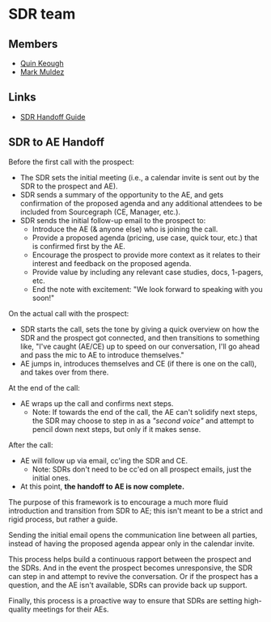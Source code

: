 # SDR team


## Members

- [Quin Keough](../../../../company/team/index.md#quin-keough)
- [Mark Muldez](../../../../company/team/index.md#mark-muldez-he-him)

## Links

- [SDR Handoff Guide](#sdr-to-ae-handoff)

## SDR to AE Handoff

Before the first call with the prospect:

- The SDR sets the initial meeting (i.e., a calendar invite is sent out by the SDR to the prospect and AE).
- SDR sends a summary of the opportunity to the AE, and gets confirmation of the proposed agenda and any additional attendees to be included from Sourcegraph (CE, Manager, etc.).
- SDR sends the initial follow-up email to the prospect to:
  - Introduce the AE (& anyone else) who is joining the call.
  - Provide a proposed agenda (pricing, use case, quick tour, etc.) that is confirmed first by the AE.
  - Encourage the prospect to provide more context as it relates to their interest and feedback on the proposed agenda.
  - Provide value by including any relevant case studies, docs, 1-pagers, etc.
  - End the note with excitement: "We look forward to speaking with you soon!"

On the actual call with the prospect:

- SDR starts the call, sets the tone by giving a quick overview on how the SDR and the prospect got connected, and then transitions to something like, "I've caught (AE/CE) up to speed on our conversation, I'll go ahead and pass the mic to AE to introduce themselves."
- AE jumps in, introduces themselves and CE (if there is one on the call), and takes over from there.

At the end of the call:

- AE wraps up the call and confirms next steps.
  - Note: If towards the end of the call, the AE can't solidify next steps, the SDR may choose to step in as a *"second voice"* and attempt to pencil down next steps, but only if it makes sense.

After the call:

- AE will follow up via email, cc'ing the SDR and CE.
  - Note: SDRs don't need to be cc'ed on all prospect emails, just the initial ones.
- At this point, **the handoff to AE is now complete.**

The purpose of this framework is to encourage a much more fluid introduction and transition from SDR to AE; this isn't meant to be a strict and rigid process, but rather a guide.

Sending the initial email opens the communication line between all parties, instead of having the proposed agenda appear only in the calendar invite.

This process helps build a continuous rapport between the prospect and the SDRs. And in the event the prospect becomes unresponsive, the SDR can step in and attempt to revive the conversation. Or if the prospect has a question, and the AE isn't available, SDRs can provide back up support. 

Finally, this process is a proactive way to ensure that SDRs are setting high-quality meetings for their AEs.
